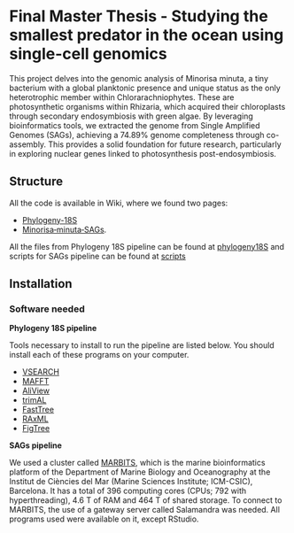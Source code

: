 # Final Master Thesis - Studying the smallest predator in the ocean using single-cell genomics 
This project delves into the genomic analysis of Minorisa minuta, a tiny bacterium with a global planktonic presence and unique status as the only heterotrophic member within Chlorarachniophytes. These are photosynthetic organisms within Rhizaria, which acquired their chloroplasts through secondary endosymbiosis with green algae. By leveraging bioinformatics tools, we extracted the genome from Single Amplified Genomes (SAGs), achieving a 74.89% genome completeness through co-assembly. This provides a solid foundation for future research, particularly in exploring nuclear genes linked to photosynthesis post-endosymbiosis.

## Structure

All the code is available in Wiki, where we found two pages: 
* [Phylogeny-18S](https://github.com/amgonzalezg/master_thesis/wiki/Phylogeny%E2%80%9018S) 
* [Minorisa‐minuta‐SAGs](https://github.com/amgonzalezg/master_thesis/wiki/Minorisa%E2%80%90minuta%E2%80%90SAGs).

All the files from Phylogeny 18S pipeline can be found at [phylogeny18S](https://github.com/amgonzalezg/master_thesis/tree/main/phylogeny18S) and scripts for SAGs pipeline can be found at [scripts](https://github.com/amgonzalezg/master_thesis/tree/main/scripts)

## Installation

### Software needed

**Phylogeny 18S pipeline**

Tools necessary to install to run the pipeline are listed below. You should install each of these programs on your computer.

* [VSEARCH](https://github.com/torognes/vsearch)
* [MAFFT](https://mafft.cbrc.jp/alignment/software/)
* [AliView](http://www.ormbunkar.se/aliview/)
* [trimAL](https://vicfero.github.io/trimal/)
* [FastTree](http://meta.microbesonline.org/fasttree/)
* [RAxML](https://cme.h-its.org/exelixis/web/software/raxml/index.html)
* [FigTree](http://tree.bio.ed.ac.uk/software/figtree/)

**SAGs pipeline**

We used a cluster called [MARBITS](https://marbits.icm.csic.es/), which is the marine bioinformatics platform of the Department of Marine Biology and Oceanography at the Institut de Ciències del Mar (Marine Sciences Institute; ICM-CSIC), Barcelona. It has a total of 396 computing cores (CPUs; 792 with hyperthreading), 4.6 T of RAM and 464 T of shared storage. To connect to MARBITS, the use of a gateway server called Salamandra was needed. All programs used were available on it, except RStudio. 
